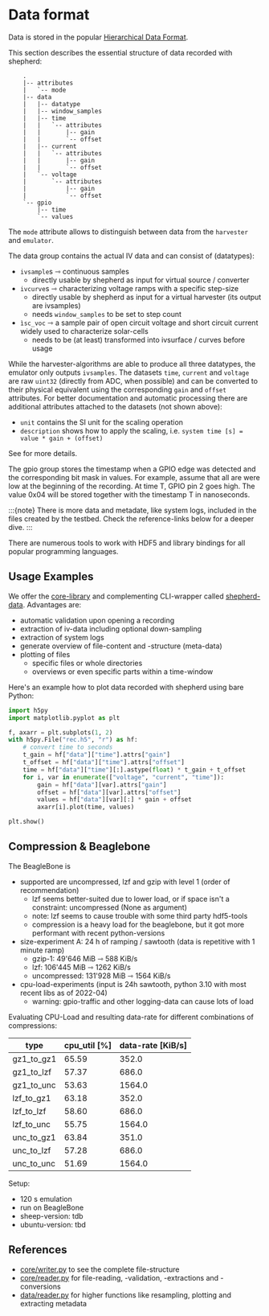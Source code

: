 # Data format

Data is stored in the popular [Hierarchical Data Format](https://en.wikipedia.org/wiki/Hierarchical_Data_Format).

This section describes the essential structure of data recorded with shepherd:

```text
    .
    |-- attributes
    |   `-- mode
    |-- data
    |   |-- datatype
    |   |-- window_samples
    |   |-- time
    |   |   `-- attributes
    |   |       |-- gain
    |   |       `-- offset
    |   |-- current
    |   |   `-- attributes
    |   |       |-- gain
    |   |       `-- offset
    |   `-- voltage
    |       `-- attributes
    |           |-- gain
    |           `-- offset
    `-- gpio
        |-- time
        `-- values
```

The `mode` attribute allows to distinguish between data from the `harvester` and `emulator`.

The data group contains the actual IV data and can consist of (datatypes):

- `ivsample`s ⇾ continuous samples
  - directly usable by shepherd as input for virtual source / converter
- `ivcurve`s ⇾ characterizing voltage ramps with a specific step-size
  - directly usable by shepherd as input for a virtual harvester (its output are ivsamples)
  - needs `window_samples` to be set to step count
- `ìsc_voc` ⇾ a sample pair of open circuit voltage and short circuit current widely used to characterize solar-cells
  - needs to be (at least) transformed into ivsurface / curves before usage

While the harvester-algorithms are able to produce all three datatypes, the emulator only outputs `ivsamples`.
The datasets `time`, `current` and `voltage` are raw `uint32` (directly from ADC, when possible) and can be converted to their physical equivalent using the corresponding `gain` and `offset` attributes. For better documentation and automatic processing there are additional attributes attached to the datasets (not shown above):

- `unit` contains the SI unit for the scaling operation
- `description` shows how to apply the scaling, i.e. `system time [s] = value * gain + (offset)`

See [](calibration) for more details.

The gpio group stores the timestamp when a GPIO edge was detected and the corresponding bit mask in values.
For example, assume that all are were low at the beginning of the recording.
At time T, GPIO pin 2 goes high.
The value 0x04 will be stored together with the timestamp T in nanoseconds.

:::{note}
There is more data and metadate, like system logs, included in the files created by the testbed. Check the reference-links below for a deeper dive.
:::

There are numerous tools to work with HDF5 and library bindings for all popular programming languages.

## Usage Examples

We offer the [core-library](https://pypi.org/project/shepherd_core) and complementing CLI-wrapper called [shepherd-data](https://pypi.org/project/shepherd_data). Advantages are:

- automatic validation upon opening a recording
- extraction of iv-data including optional down-sampling
- extraction of system logs
- generate overview of file-content and -structure (meta-data)
- plotting of files
  - specific files or whole directories
  - overviews or even specific parts within a time-window

Here's an example how to plot data recorded with shepherd using bare Python:

```python
import h5py
import matplotlib.pyplot as plt

f, axarr = plt.subplots(1, 2)
with h5py.File("rec.h5", "r") as hf:
    # convert time to seconds
    t_gain = hf["data"]["time"].attrs["gain"]
    t_offset = hf["data"]["time"].attrs["offset"]
    time = hf["data"]["time"][:].astype(float) * t_gain + t_offset
    for i, var in enumerate(["voltage", "current", "time"]):
        gain = hf["data"][var].attrs["gain"]
        offset = hf["data"][var].attrs["offset"]
        values = hf["data"][var][:] * gain + offset
        axarr[i].plot(time, values)

plt.show()
```

## Compression & Beaglebone

The BeagleBone is

- supported are uncompressed, lzf and gzip with level 1 (order of recommendation)
  - lzf seems better-suited due to lower load, or if space isn't a constraint: uncompressed (None as argument)
  - note: lzf seems to cause trouble with some third party hdf5-tools
  - compression is a heavy load for the beaglebone, but it got more performant with recent python-versions
- size-experiment A: 24 h of ramping / sawtooth (data is repetitive with 1 minute ramp)
  - gzip-1: 49'646 MiB ⇾ 588 KiB/s
  - lzf: 106'445 MiB ⇾ 1262 KiB/s
  - uncompressed: 131'928 MiB ⇾ 1564 KiB/s
- cpu-load-experiments (input is 24h sawtooth, python 3.10 with most recent libs as of 2022-04)
  - warning: gpio-traffic and other logging-data can cause lots of load

Evaluating CPU-Load and resulting data-rate for different combinations of compressions:

| type       | cpu_util [%] | data-rate [KiB/s] |
|------------|--------------|-------------------|
| gz1_to_gz1 | 65.59        | 352.0             |
| gz1_to_lzf | 57.37        | 686.0             |
| gz1_to_unc | 53.63        | 1564.0            |
| lzf_to_gz1 | 63.18        | 352.0             |
| lzf_to_lzf | 58.60        | 686.0             |
| lzf_to_unc | 55.75        | 1564.0            |
| unc_to_gz1 | 63.84        | 351.0             |
| unc_to_lzf | 57.28        | 686.0             |
| unc_to_unc | 51.69        | 1564.0            |

Setup:

- 120 s emulation
- run on BeagleBone
- sheep-version: tdb
- ubuntu-version: tbd

## References

- [core/writer.py](https://github.com/orgua/shepherd-datalib/blob/main/shepherd_core/shepherd_core/writer.py) to see the complete file-structure
- [core/reader.py](https://github.com/orgua/shepherd-datalib/blob/main/shepherd_core/shepherd_core/reader.py) for file-reading, -validation, -extractions and -conversions
- [data/reader.py](https://github.com/orgua/shepherd-datalib/blob/main/shepherd_data/shepherd_data/reader.py) for higher functions like resampling, plotting and extracting metadata
